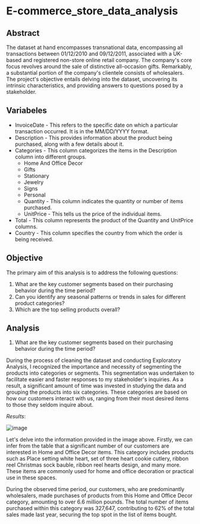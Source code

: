 # E-commerce_store_data_analysis

## Abstract

The dataset at hand encompasses transnational data, encompassing all transactions between 01/12/2010 and 09/12/2011, associated with a UK-based and registered non-store online retail company. The company's core focus revolves around the sale of distinctive all-occasion gifts. Remarkably, a substantial portion of the company's clientele consists of wholesalers. The project's objective entails delving into the dataset, uncovering its intrinsic characteristics, and providing answers to questions posed by a stakeholder.

## Variabeles

- InvoiceDate - This refers to the specific date on which a particular transaction occurred. It is in the MM/DD/YYYY format.
- Description - This provides information about the product being purchased, along with a few details about it.
- Categories - This column categorizes the items in the Description column into different groups.
  - Home And Office Decor
  - Gifts
  - Stationary
  - Jewelry
  - Signs
  - Personal
  - Quantity - This column indicates the quantity or number of items purchased.
  - UnitPrice - This tells us the price of the individual items.
- Total - This column represents the product of the Quantity and UnitPrice columns. 
- Country - This column specifies the country from which the order is being received.

## Objective
The primary aim of this analysis is to address the following questions:
1. What are the key customer segments based on their purchasing behavior during the time period?
2. Can you identify any seasonal patterns or trends in sales for different product categories?
3. Which are the top selling products overall?

## Analysis
1. What are the key customer segments based on their purchasing behavior during the time period?

During the process of cleaning the dataset and conducting Exploratory Analysis, I recognized the importance and necessity of segmenting the products into categories or segments. This segmentation was undertaken to facilitate easier and faster responses to my stakeholder's inquiries. As a result, a significant amount of time was invested in studying the data and grouping the products into six categories. These categories are based on how our customers interact with us, ranging from their most desired items to those they seldom inquire about. 

*Results*: 

![image](https://github.com/LouisLiron/E-commerce_store_analysis/assets/124049051/fd74edc8-1429-4010-bc50-7f7a24971776)

Let's delve into the information provided in the image above. Firstly, we can infer from the table that a significant number of our customers are interested in Home and Office Decor items. This category includes products such as Place setting white heart, set of three heart cookie cutlery, ribbon reel Christmas sock bauble, ribbon reel hearts design, and many more. These items are commonly used for home and office decoration or practical use in these spaces.

During the observed time period, our customers, who are predominantly wholesalers, made purchases of products from this Home and Office Decor category, amounting to over 6.6 million pounds. The total number of items purchased within this category was 327,647, contributing to 62% of the total sales made last year, securing the top spot in the list of items bought.
